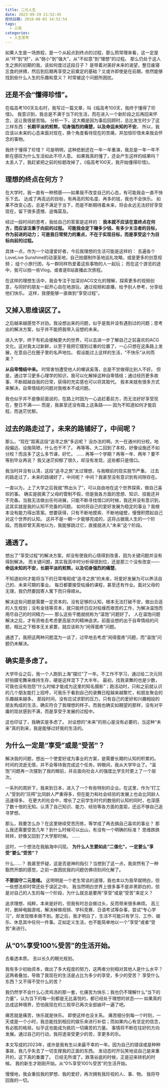 ```yaml
---
title: 二元人生
date: 2023-09-29 21:52:45
挖坑日期: 2018-08-03 14:52:54
tags:
  - 三观
categories:
  - 人生思考
---
```


如果人生是一场旅程，是一个从起点到终点的过程，那么照常理来看，这一定是从“坏”到“好”，从“弱小”到“强大”，从“不如意”到“理想”的过程。
那么仍处于这人生之旅的初期的我，该如何度过这段日子？
是带着对美好未来的渴望，整日废寝忘食的拼搏，然后到后期再享受之前奠定的基础？又或许即使是在前期，依然能够找到些什么人生的乐趣和意义？
时常被这个问题所困扰。

## 还是不会“懂得珍惜”。

在临高考100天左右时，我写过一篇文章，叫《临高考100天，我终于懂得了珍惜》。
我意识到，我总是不满于当下的生活，而在进入一个新阶段之后再回来怀念，这让我很是苦恼。
分析一下，这大概是因为事后回顾时，总比发生时少了这三样东西：**长期平淡的煎熬，切身强烈的痛楚，以及命运未知的不安**。
所以，我应该以未来的心态来面对现在，换个角度看待现在的苦痛，并加倍珍惜未来我会怀念的事物。

我终于懂得了珍惜？
可是明明，这种悲剧还在一年一年重演，我总是一年一年不断在感叹为什么生活如此不尽人意。
如果我真的懂了，还会产生这样的结果吗？
太丢人了，我赶紧把之前的标题改掉了，《临高考100天，我开始懂得珍惜》。

## 理想的终点在何方？

在大学时，我一直有一种预感——如果我不改变自己的心态，有可能我会一直不快乐下去。
达成了再高远的目标，有再高的知名度、再多的钱，我也不会快乐。
如果不改变心态，总是不满足于当下，而是不断期待着未来，将会永远无法好好享受现在，留下很多遗憾、追悔莫及。

经过一段时间的思考，我给自己的答案是这样的：
**我本就不应该在意终点在何方，而应该注重于向前的过程。
可能我会定下赚多少钱、有多少关注者的目标，作为前进的动力；
可是我日常努力的重点，不在于实现目标，而是享受这个为目标向前的过程。**

具体一点，作为一个动漫爱好者，今后我理想的生活可能是这样的：
去遍各个LoveLive Sunshine的动漫圣地，自己拍摄制作圣地巡礼攻略，或是更多的创意视频；
组个小旅行团，与一群同样热爱着这些事物的人一起玩；
而在这个游览的途中，我可以拍一些Vlog，或者是B站直播此次旅程。

在这样的理想生活中，我会专注于加深对ACG文化的理解，探索更多的视频创意，与同好的朋友一起开心自在地游玩，通过视频和直播，给予别人参考，分享给他们快乐。
这样，我便能够一直做到“享受过程”。

## 又掉入思维误区了。

之后越来越感觉不对劲。我设想出来的问题，似乎是我并没有遇到过的问题；思考出的解决方案，似乎并不能把我带入设想的未来。

进入大学，终于有机会接触更大的世界，可以去进一步了解自己之前喜欢的ACG文化。这对我太过新鲜，以至于我把它摆到过重的位置了，一心只想在这条路上发展，在意自己在圈子里的名声地位。
假设能过上这样的生活，“不快乐”从何而来？

**从自卑情结中来。**
时常害怕遭受他人的嘲讽奚落，总是不甘做得比别人不好。
但是，通过学习更多心理学的知识，我可以化解掉这种自卑情结；通过经历更多故事、不断超越自我的日常，获得的充实感也可以将其取代。
我本来就有很多方式来解决，自卑情结的问题对我根本不成问题。

我也似乎并不是像前面说的，在路上时因为一心追赶着前方，而无法好好享受现在，整日不满——
而是，我甚至还没有踏上这条路——
因为不知道如何才能启程，而迷茫忧郁。

## 过去的路走过了，未来的路铺好了，中间呢？

那么，“现在”距离这段“追寻之旅”多远呢？
没办法的啊。大一在通州的分校，地段偏远、设施简陋，什么也干不了。
再等等。大二回到了本校，好像设施还不如分校？而且多了这么多节课，好忙。
……
再等一个学期？再等一年、两年？要不等到毕业再说？
我又迷茫抑郁了很久，却没有发现，这些都只是借口。

我当时并没有认清，这段“追寻之旅”太过理想，与我眼前的现实脱节严重。
过去的路走过了，未来的路铺好了，中间呢？
中间？我甚至没有意识到有间隙存在。

一直以为，上了大学之后我就“熬出头了”，可以自由地在这个世界探索，做自己喜欢的事。
确实是脱离了父母的管制不假，但是我各方面的思想、知识、技能还并不完备。当我无法做出任何进展，只能不断寻找借口的时候，我还并没有意识到，这其实就是我的认知不完备的问题。
如何将自己的爱好发展为稳定的事业？我根本没有能力得出答案。想要获得，只有不断地摸索、不断地碰壁，慢慢积攒起自己对这个世界的认知。
这并不是一朝一夕能够完成的，这将占据我人生的一个阶段。而我却曾天真地以为，我能够跳过它，直接就进入“未来”这个阶段。

## 通透了。

想出了“享受过程”的解决方案，却没有使我的心情得到改善，因为关键问题并没有得到解决。
而关键问题，其实我高中时分析得很到位，还是那三个没有改变——**命运未知的不安，长期平淡的煎熬，以及切身强烈的痛楚**。

不知道如何才能将当下的日常堆砌成“追寻之旅”的未来，将爱好发展为可以养活自己的、未来可期的事业。
每日都要接受枯燥的课程，甚至还有作业。面对父母的无理，我仍然要因寄人篱下而只得顺从。

解决这些问题是需要一定资本的。没有足够的认知，根本无法打破不安，做出合适的人生规划；没有金钱等资本，就只能终日应对枯燥而艰苦的工作，为解决温饱而用尽自己的时间精力——
那么这些干脆就统称为“温饱”问题好了。
人在温饱问题解决之后，才有资格去考虑更高层次的精神追求。前面设想的出于自卑情结的问题，相比之下根本无关紧要，就应该称为“闲得蛋疼”问题。

通透了。我把这两种问题混为一谈了，过早地去考虑“闲得蛋疼”问题，而“温饱”问题仍未解决。

## 确实是多虑了。

大学毕业之后，我一个人跑到上海“摆烂”了一年。不工作不学习，通过给二次元同好拍摄宅舞来维持生存，硬是这样混下了大半年。
最初，找我录舞的也是少数，可我也没有抱怨“什么时候才能成为这里的知名摄影”；跑活动时，只和之前就认识的几个朋友能打上招呼，可我乐于看到自己的录舞日程越来越繁忙，和朋友聚会的乐趣越来越多。
那段时间，没有应试求职的压力，只有自己的爱好和兴趣相投的朋友构成的生活，确实符合了我理想的样子。而我也确实如期望的那样，没有对平庸的现状感到不满，而是享受于发展的过程中。

这也印证了，我确实是多虑了。
对设想的“未来”的担心是没有必要的，当这种“未来”真的到来，我是能够过好我的生活的。

## 为什么一定是“享受”或是“受苦”？

解决我的问题，想出一个使爱好成为事业的方案，是需要长期的认知的积累的。
时间的流逝无情，并不会等待我完成这个任务。转眼间，我从大学毕业了。“温饱”问题再一次摆到了我的眼前，并且面向社会人的强度比学生时更上了一个层次。

一系列的周折下，我来到日本，进入了一个有些特别的企业。在这里，作为“打工人”受到的“压榨”比同龄人严重得多，但在能力和社会经验的发展上也会比同龄人迅速得多。
在更大的社会中，增长了之前学生时代的数倍的认知的同时，也深感了数十倍的无知。认清了自己知识、能力、经验等各方面的差距，还远不够自己追寻梦想。

那么，我要怎么办？在这里继续受苦历练，等学成了再去搞自己喜欢的事业？
那么我还需要受苦几年？到什么时候可以出山，有没有一个明确的标准？
思维跌跌转转，好像又回到了大学那时候。
……

这时，一个想法在我脑海中闪现。
**为什么人生要如此“二值化”，一定要么“享受”要么“受苦”？**

什么……？
我甚至怀疑，这是否是神的指引？当想到了这一点，我突然有了一种豁然开朗的感觉，之前一直困扰我的问题仿佛顷刻间化解了。

**不要固守二元思维。**
这明明是一个老生常谈的道理，我也本以为我早就明白，但一些想法却时常还处于误区之中。
我当然明白世界上很多事不是非黑即白的，但是对自己的人生的每一个阶段，为什么就总是要用“享受”或是“受苦”来定义？

追求理想、纯粹，本来是好的，但我有时总会做过头，反而带来很多麻烦。
高三时，删掉电脑游戏，解决掉做视频、学科竞赛、日语考试等杂事，尝试“专心学习”，却发现根本做不到。那之后，我才明白了，生活不可能只有学习、工作、娱乐、休息其中任何一件事。正如定义生活，也不能简单地以一个“享受”或者“受苦”来进行。

## 从“0%享受100%受苦”的生活开始。

去看透本质。
去以长久的眼光规划。

我有多少初始资本，做出了多大程度的努力，这两者分别相对其他人是什么水平？
这两者叠加，导致了我现在的生活是占比为多少的享受，多少的受苦？
享受什么东西？又不得不受什么的苦？

我仍然学不会什么心灵鸡汤的那一套，化痛苦为快乐；我也仍不理解什么“当下的力量”，认为当下的每一刻都是无比喜悦的，都已经处于理想的状态——
如果真的达成这种境界，恐怕我现在的三观早已再次全部崩坏一遍了吧。

痛苦就是痛苦，快乐就是快乐。
即使这样也没关系。
痛苦细分到每一个时刻，一天或是一个小时，我总能找到相应的娱乐来进行补偿；而如果内心有坚定的信念，有必胜的格局，似乎这也能成为抵抗一切痛苦的力量。
事情将不断在往好的方向发展。通过自己的行动，我将逐渐受更少的苦，享更多的乐。

本文写成的2023年，或许是我有生以来最不幸的一年。因为自己的错误或是种种事故，我几乎失去了一切支撑我的正面的东西。
发动态时开玩笑地说自己是来重开的，这下真的重置了。
已经无所谓了。跌落谷底的时候，正是迎来转机的时候。
我的新生才刚刚开始。从“0%享受100%受苦”的生活开始。

慢慢地，我会重拾我的梦想、我的爱好，再次拥有我珍视的人、事、物。
我将夺回我的一切。
